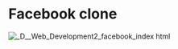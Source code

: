 # Facebook clone

![_D__Web_Development2_facebook_index html](https://github.com/shreya-n-kumari/Facebook/assets/68438422/18e25a4a-00b7-42d0-86e2-e65294f3da62)
